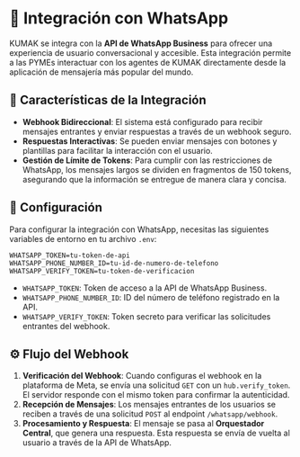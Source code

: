 # 📱 Integración con WhatsApp

KUMAK se integra con la **API de WhatsApp Business** para ofrecer una experiencia de usuario conversacional y accesible. Esta integración permite a las PYMEs interactuar con los agentes de KUMAK directamente desde la aplicación de mensajería más popular del mundo.

## 🚀 Características de la Integración

- **Webhook Bidireccional**: El sistema está configurado para recibir mensajes entrantes y enviar respuestas a través de un webhook seguro.
- **Respuestas Interactivas**: Se pueden enviar mensajes con botones y plantillas para facilitar la interacción con el usuario.
- **Gestión de Límite de Tokens**: Para cumplir con las restricciones de WhatsApp, los mensajes largos se dividen en fragmentos de 150 tokens, asegurando que la información se entregue de manera clara y concisa.

## 🔧 Configuración

Para configurar la integración con WhatsApp, necesitas las siguientes variables de entorno en tu archivo `.env`:

```env
WHATSAPP_TOKEN=tu-token-de-api
WHATSAPP_PHONE_NUMBER_ID=tu-id-de-numero-de-telefono
WHATSAPP_VERIFY_TOKEN=tu-token-de-verificacion
```

- `WHATSAPP_TOKEN`: Token de acceso a la API de WhatsApp Business.
- `WHATSAPP_PHONE_NUMBER_ID`: ID del número de teléfono registrado en la API.
- `WHATSAPP_VERIFY_TOKEN`: Token secreto para verificar las solicitudes entrantes del webhook.

## ⚙️ Flujo del Webhook

1.  **Verificación del Webhook**: Cuando configuras el webhook en la plataforma de Meta, se envía una solicitud `GET` con un `hub.verify_token`. El servidor responde con el mismo token para confirmar la autenticidad.
2.  **Recepción de Mensajes**: Los mensajes entrantes de los usuarios se reciben a través de una solicitud `POST` al endpoint `/whatsapp/webhook`.
3.  **Procesamiento y Respuesta**: El mensaje se pasa al **Orquestador Central**, que genera una respuesta. Esta respuesta se envía de vuelta al usuario a través de la API de WhatsApp.
